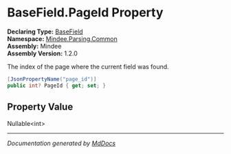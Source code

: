 ﻿<!--  
  <auto-generated>   
    The contents of this file were generated by a tool.  
    Changes to this file may be list if the file is regenerated  
  </auto-generated>   
-->

# BaseField.PageId Property

**Declaring Type:** [BaseField](../index.md)  
**Namespace:** [Mindee.Parsing.Common](../../index.md)  
**Assembly:** Mindee  
**Assembly Version:** 1.2.0

The index of the page where the current field was found.

```csharp
[JsonPropertyName("page_id")]
public int? PageId { get; set; }
```

## Property Value

Nullable\<int\>

___

*Documentation generated by [MdDocs](https://github.com/ap0llo/mddocs)*
